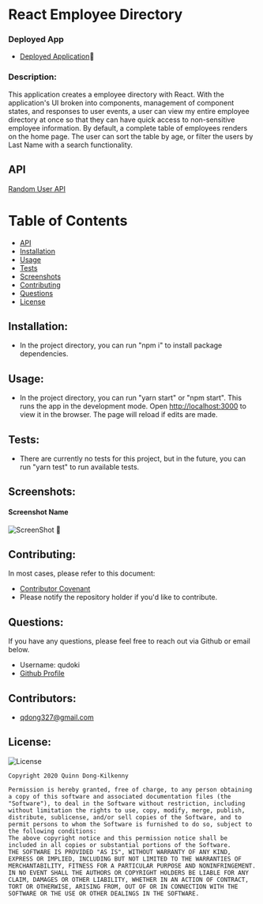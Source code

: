# React Employee Directory


### Deployed App
 - [Deployed Application](<insert link here>)🚧

### Description: 
This application creates a employee directory with React. With the application's UI broken into components, management of component states, and responses to user events, a user can view my entire employee directory at once so that they can have quick access to non-sensitive employee information. By default, a complete table of employees renders on the home page. The user can sort the table by age, or filter the users by Last Name with a search functionality.

## API
[Random User API](https://randomuser.me/)

# Table of Contents
- [API](https://github.com/qudoki/employee-directory/blob/main/README.md#API)
- [Installation](https://github.com/qudoki/employee-directory/blob/main/README.md#installation)
- [Usage](https://github.com/qudoki/employee-directory/blob/main/README.md#usage)
- [Tests](https://github.com/qudoki/employee-directory/blob/main/README.md#tests)
- [Screenshots](https://github.com/qudoki/employee-directory/blob/main/README.md#screenshots)
- [Contributing](https://github.com/qudoki/employee-directory/blob/main/README.md#contributions)
- [Questions](https://github.com/qudoki/employee-directory/blob/main/README.md#questions)
- [License](https://github.com/qudoki/employee-directory/blob/main/README.md#license)

## Installation:
- In the project directory, you can run "npm i" to install package dependencies.

## Usage:
- In the project directory, you can run "yarn start" or "npm start". This runs the app in the development mode. Open [http://localhost:3000](http://localhost:3000) to view it in the browser. The page will reload if edits are made.

## Tests:
- There are currently no tests for this project, but in the future, you can run "yarn test" to run available tests.

## Screenshots:

#### Screenshot Name
![ScreenShot](screenshots/main.png) 🚧

## Contributing:
In most cases, please refer to this document:
- [Contributor Covenant](https://www.contributor-covenant.org/) 
- Please notify the repository holder if you'd like to contribute.

## Questions:
If you have any questions, please feel free to reach out via Github or email below.

- Username: qudoki
- [Github Profile](https://github.com/qudoki)

## Contributors:
- <qdong327@gmail.com>

## License:
![License](https://img.shields.io/badge/license-MIT-green")

    Copyright 2020 Quinn Dong-Kilkenny

    Permission is hereby granted, free of charge, to any person obtaining a copy of this software and associated documentation files (the "Software"), to deal in the Software without restriction, including without limitation the rights to use, copy, modify, merge, publish, distribute, sublicense, and/or sell copies of the Software, and to permit persons to whom the Software is furnished to do so, subject to the following conditions:
    The above copyright notice and this permission notice shall be included in all copies or substantial portions of the Software.
    THE SOFTWARE IS PROVIDED "AS IS", WITHOUT WARRANTY OF ANY KIND, EXPRESS OR IMPLIED, INCLUDING BUT NOT LIMITED TO THE WARRANTIES OF MERCHANTABILITY, FITNESS FOR A PARTICULAR PURPOSE AND NONINFRINGEMENT. IN NO EVENT SHALL THE AUTHORS OR COPYRIGHT HOLDERS BE LIABLE FOR ANY CLAIM, DAMAGES OR OTHER LIABILITY, WHETHER IN AN ACTION OF CONTRACT, TORT OR OTHERWISE, ARISING FROM, OUT OF OR IN CONNECTION WITH THE SOFTWARE OR THE USE OR OTHER DEALINGS IN THE SOFTWARE.